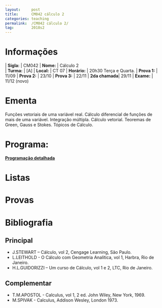 ```yaml
---
layout:     post
title:      CM042 cálculo 2
categories: teaching
permalink:  /CM042 cálculo 2/
tag:        2018s2
---
```


# Informações

  | **Sigla:**   | CM042
  | **Nome:**    | Cálculo 2  
  | **Turma:**   | [A]
  | **Local:**   | CT 07
  | **Horário:** | 20h30 Terça e Quarta. 
  | **Prova 1:** | 11/09
  | **Prova 2:** | 23/10
  | **Prova 3:** | 22/11
  | **2da chamada**| 29/11 
  | **Exame:**   | 11/12 (novo)

# Ementa

  Funções vetoriais de uma variável real. Cálculo diferencial de funções de mais de uma variável. 
  Integração múltipla. Cálculo vetorial. Teoremas de Green, Gauss e Stokes. Tópicos de Cálculo.

# Programa:
  
  **[Programação detalhada](http://www.mat.ufpr.br/documentos/programas/CM042.pdf)**

# Listas

# Provas

# Bibliografia

## Principal 

- J.STEWART – Cálculo, vol 2, Cengage Learning, São Paulo. 
- L.LEITHOLD - O Cálculo com Geometria Analítica, vol 1, Harbra, Rio de Janeiro.
- H.L.GUIDORIZZI – Um curso de Cálculo, vol 1 e 2, LTC, Rio de Janeiro.

## Complementar

- T.M.APOSTOL - Calculus, vol 1, 2 ed. John Wiley, New York, 1969.
- M.SPIVAK - Calculus, Addison Wesley, London 1973.
